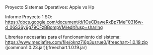 Proyecto Sistemas Operativos: Apple vs Hp

Informe Proyecto 1 SO: https://docs.google.com/document/d/1OsCDaweRxBp7MeF0316w-d_06S36y6g79CFzBBompVM/edit?usp=sharing

Librerias necesarias para el funcionamiento del sistema: https://www.mediafire.com/file/oknz7i6p3usrue0/jfreechart-1.0.19.zip            (jcommon1.0.23.jar)(jfreechart.1.0.19.jar)
